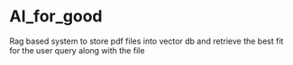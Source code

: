# AI_for_good
Rag based system to store pdf files into vector db and retrieve the best fit for the user query along with the  file  
